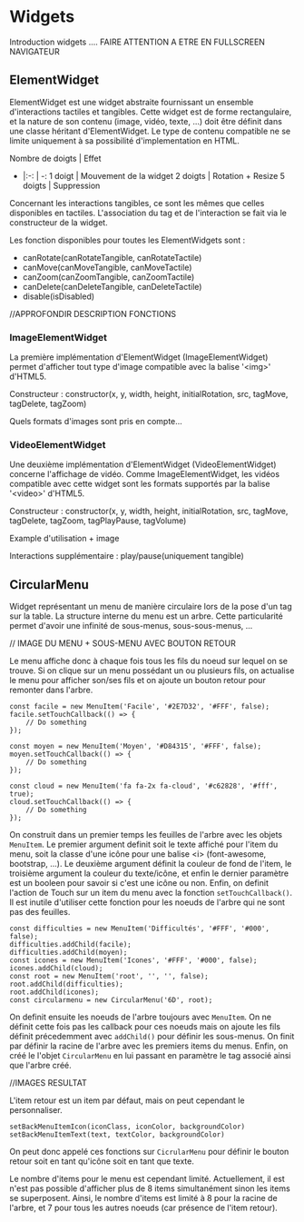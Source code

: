 # Widgets
Introduction widgets ....
FAIRE ATTENTION A ETRE EN FULLSCREEN NAVIGATEUR

## ElementWidget

ElementWidget est une widget abstraite fournissant un ensemble d'interactions tactiles et tangibles. Cette widget est de forme rectangulaire, et la nature de son contenu (image, vidéo, texte, ...) doit être définit dans une classe héritant d'ElementWidget. Le type de contenu compatible ne se limite uniquement à sa possibilité d'implementation en HTML.

Nombre de doigts | Effet
- |:-: | -:
1 doigt | Mouvement de la widget 
2 doigts | Rotation + Resize 
5 doigts | Suppression


Concernant les interactions tangibles, ce sont les mêmes que celles disponibles en tactiles. L'association du tag et de l'interaction se fait via le constructeur de la widget.

Les fonction disponibles pour toutes les ElementWidgets sont : 
- canRotate(canRotateTangible, canRotateTactile)
- canMove(canMoveTangible, canMoveTactile)
- canZoom(canZoomTangible, canZoomTactile)
- canDelete(canDeleteTangible, canDeleteTactile)
- disable(isDisabled)

//APPROFONDIR DESCRIPTION FONCTIONS

### ImageElementWidget

La première implémentation d'ElementWidget (ImageElementWidget) permet d'afficher tout type d'image compatible avec la balise '\<img>' d'HTML5. 

Constructeur : constructor(x, y, width, height, initialRotation, src, tagMove, tagDelete, tagZoom)

Quels formats d'images sont pris en compte...



### VideoElementWidget

Une deuxième implémentation d'ElementWidget (VideoElementWidget) concerne l'affichage de vidéo. Comme ImageElementWidget, les vidéos compatible avec cette widget sont les formats supportés par la balise '\<video>' d'HTML5.

Constructeur : constructor(x, y, width, height, initialRotation, src, tagMove, tagDelete, tagZoom, tagPlayPause, tagVolume)

Example d'utilisation + image

Interactions supplémentaire : play/pause(uniquement tangible)


## CircularMenu

Widget représentant un menu de manière circulaire lors de la pose d'un tag sur la table.
La structure interne du menu est un arbre. Cette particularité permet d'avoir une infinité de sous-menus, sous-sous-menus, ...

// IMAGE DU MENU + SOUS-MENU AVEC BOUTON RETOUR

Le menu affiche donc à chaque fois tous les fils du noeud sur lequel on se trouve. Si on clique sur un menu possédant un ou plusieurs fils, on actualise le menu pour afficher son/ses fils et on ajoute un bouton retour pour remonter dans l'arbre.

    const facile = new MenuItem('Facile', '#2E7D32', '#FFF', false);
    facile.setTouchCallback(() => {
        // Do something
    });

    const moyen = new MenuItem('Moyen', '#D84315', '#FFF', false);
    moyen.setTouchCallback(() => {
        // Do something
    });

    const cloud = new MenuItem('fa fa-2x fa-cloud', '#c62828', '#fff', true);
    cloud.setTouchCallback(() => {
        // Do something
    }); 

On construit dans un premier temps les feuilles de l'arbre avec les objets `MenuItem`. Le premier argument definit soit le texte affiché pour l'item du menu, soit la classe d'une icône pour une balise \<i> (font-awesome, bootstrap, ...). Le deuxième argument définit la couleur de fond de l'item, le troisième argument la couleur du texte/icône, et enfin le dernier paramètre est un booleen pour savoir si c'est une icône ou non. Enfin, on definit l'action de Touch sur un item du menu avec la fonction `setTouchCallback()`. Il est inutile d'utiliser cette fonction pour les noeuds de l'arbre qui ne sont pas des feuilles.

    const difficulties = new MenuItem('Difficultés', '#FFF', '#000', false);
    difficulties.addChild(facile);
    difficulties.addChild(moyen);
    const icones = new MenuItem('Icones', '#FFF', '#000', false);
    icones.addChild(cloud);
    const root = new MenuItem('root', '', '', false);
    root.addChild(difficulties);
    root.addChild(icones);
    const circularmenu = new CircularMenu('6D', root);

On definit ensuite les noeuds de l'arbre toujours avec `MenuItem`. On ne définit cette fois pas les callback pour ces noeuds mais on ajoute les fils définit précedemment avec `addChild()` pour définir les sous-menus. On finit par définir la racine de l'arbre avec les premiers items du menus. Enfin, on créé le l'objet `CircularMenu` en lui passant en paramètre le tag associé ainsi que l'arbre créé.

//IMAGES RESULTAT

L'item retour est un item par défaut, mais on peut cependant le personnaliser.

    setBackMenuItemIcon(iconClass, iconColor, backgroundColor)
    setBackMenuItemText(text, textColor, backgroundColor)

On peut donc appelé ces fonctions sur `CicrularMenu` pour définir le bouton retour soit en tant qu'icône soit en tant que texte.

Le nombre d'items pour le menu est cependant limité. Actuellement, il est n'est pas possible d'afficher plus de 8 items simultanément sinon les items se superposent. Ainsi, le nombre d'items est limité à 8 pour la racine de l'arbre, et 7 pour tous les autres noeuds (car présence de l'item retour).
